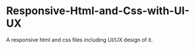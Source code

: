 # Responsive-Html-and-Css-with-UI-UX
A responsive html and css files including UI/UX design of it. 
